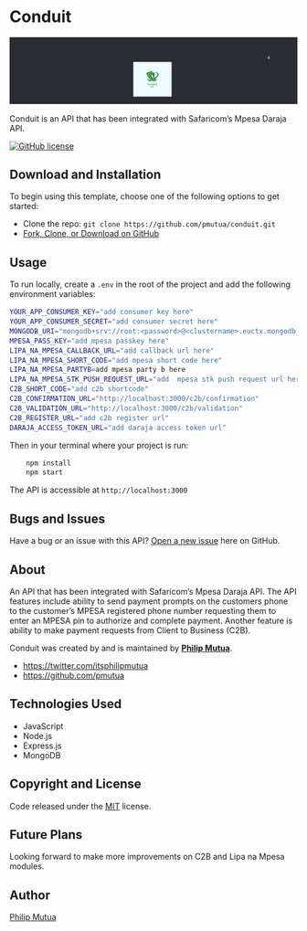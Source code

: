 # Conduit

![Conduit Logo](./assets/banner.png)

Conduit is an API that has been integrated with Safaricom’s Mpesa Daraja API.

[![GitHub license](https://img.shields.io/badge/license-MIT-blue.svg)](https://raw.githubusercontent.com/pmutua/conduit/master/LICENSE)

## Download and Installation

To begin using this template, choose one of the following options to get started:

* Clone the repo: `git clone https://github.com/pmutua/conduit.git`
* [Fork, Clone, or Download on GitHub](https://github.com/pmutua/conduit)

## Usage

To run locally, create a `.env` in the root of the project and add the following environment variables:

```bash
YOUR_APP_CONSUMER_KEY="add consumer key here"
YOUR_APP_CONSUMER_SECRET="add consumer secret here"
MONGODB_URI="mongodb+srv://root:<password>@<clustername>.euctx.mongodb.net/<databasename>?retryWrites=true&w=majority"
MPESA_PASS_KEY="add mpesa passkey here"
LIPA_NA_MPESA_CALLBACK_URL="add callback url here"
LIPA_NA_MPESA_SHORT_CODE="add mpesa short code here"
LIPA_NA_MPESA_PARTYB=add mpesa party b here
LIPA_NA_MPESA_STK_PUSH_REQUEST_URL="add  mpesa stk push request url here"
C2B_SHORT_CODE="add c2b shortcode"
C2B_CONFIRMATION_URL="http://localhost:3000/c2b/confirmation"
C2B_VALIDATION_URL="http://localhost:3000/c2b/validation"
C2B_REGISTER_URL="add c2b register url"
DARAJA_ACCESS_TOKEN_URL="add daraja access token url"
```

Then in your terminal where your project is run:

```bash
    npm install
    npm start
```

The API is accessible at `http://localhost:3000`

## Bugs and Issues

Have a bug or an issue with this API? [Open a new issue](https://github.com/pmutua/conduit/issues) here on GitHub.

## About

An API that has been integrated with Safaricom’s Mpesa Daraja API. The API features include ability to send payment prompts on the customers phone to the customer’s MPESA registered phone number requesting them to enter an MPESA pin to authorize and complete payment. Another feature is ability to make payment requests from Client to Business (C2B).

Conduit was created by and is maintained by **[Philip Mutua](https://twitter.com/itsphilipmutua)**.

* <https://twitter.com/itsphilipmutua>
* <https://github.com/pmutua>

## Technologies Used

* JavaScript
* Node.js
* Express.js
* MongoDB

## Copyright and License

Code released under the [MIT](https://github.com/pmutua/conduit/blob/master/LICENSE) license.

## Future Plans

Looking forward to make more improvements on C2B and Lipa na Mpesa modules.

## Author

[Philip Mutua](https://twitter.com/itsphilipmutua)
